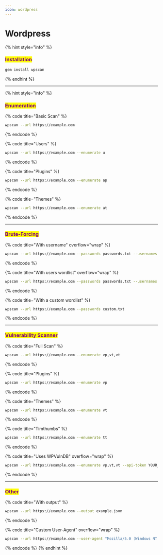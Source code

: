 ```yaml
---
icon: wordpress
---
```


# Wordpress

{% hint style="info" %}
### <mark style="color:purple;">Installation</mark>

```sh
gem install wpscan
```
{% endhint %}

***

{% hint style="info" %}
### <mark style="color:purple;">Enumeration</mark>

{% code title="Basic Scan" %}
```bash
wpscan --url https://example.com
```
{% endcode %}

{% code title="Users" %}
```sh
wpscan --url https://example.com --enumerate u
```
{% endcode %}

{% code title="Plugins" %}
```sh
wpscan --url https://example.com --enumerate ap
```
{% endcode %}

{% code title="Themes" %}
```sh
wpscan --url https://example.com --enumerate at
```
{% endcode %}

***

### <mark style="color:purple;">Brute-Forcing</mark>

{% code title="With username" overflow="wrap" %}
```sh
wpscan --url https://example.com --passwords passwords.txt --usernames admin
```
{% endcode %}

{% code title="With users wordlist" overflow="wrap" %}
```sh
wpscan --url https://example.com --passwords passwords.txt --usernames users.txt
```
{% endcode %}

{% code title="With a custom wordlist" %}
```sh
wpscan --url https://example.com --passwords custom.txt
```
{% endcode %}

***

### <mark style="color:purple;">Vulnerability Scanner</mark>

{% code title="Full Scan" %}
```sh
wpscan --url https://example.com --enumerate vp,vt,vt
```
{% endcode %}

{% code title="Plugins" %}
```sh
wpscan --url https://example.com --enumerate vp
```
{% endcode %}

{% code title="Themes" %}
```sh
wpscan --url https://example.com --enumerate vt
```
{% endcode %}

{% code title="Timthumbs" %}
```sh
wpscan --url https://example.com --enumerate tt
```
{% endcode %}

{% code title="Uses WPVulnDB" overflow="wrap" %}
```sh
wpscan --url https://example.com --enumerate vp,vt,vt --api-token YOUR_API_TOKEN
```
{% endcode %}

***

### <mark style="color:purple;">Other</mark>

{% code title="With output" %}
```sh
wpscan --url https://example.com --output example.json
```
{% endcode %}

{% code title="Custom User-Agent" overflow="wrap" %}
```sh
wpscan --url https://example.com --user-agent "Mozilla/5.0 (Windows NT 10.0; Win64; x64) AppleWebKit/537.36 (KHTML, like Gecko) Chrome/58.0.3029.110 Safari/537.3"
```
{% endcode %}
{% endhint %}

